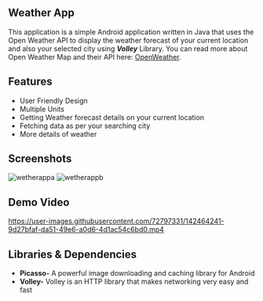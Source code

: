 
## **Weather App**

This application is a simple Android application written in Java 
that uses the Open Weather API to display the weather forecast of 
your current location and also your selected city using ***Volley*** Library.
 You can read more about Open Weather Map and their API here: 
 [OpenWeather](https://openweathermap.org/api). 


## Features

- User Friendly Design
- Multiple Units
- Getting Weather forecast details on your current location
- Fetching data as per your searching city
- More details of weather 


## Screenshots
![wetherappa](https://user-images.githubusercontent.com/72797331/142452990-de24ae7b-fc76-4d26-9f53-ffc40b1fe8cc.jpg)
![wetherappb](https://user-images.githubusercontent.com/72797331/142454483-6328abf0-79dd-499c-874e-c14eab84ed11.jpg)


## Demo Video
https://user-images.githubusercontent.com/72797331/142464241-9d27bfaf-da51-49e6-a0d6-4d1ac54c6bd0.mp4



## Libraries & Dependencies
- **Picasso-** A powerful image downloading and caching library for Android
- **Volley-** Volley is an HTTP library that makes networking very easy and fast
